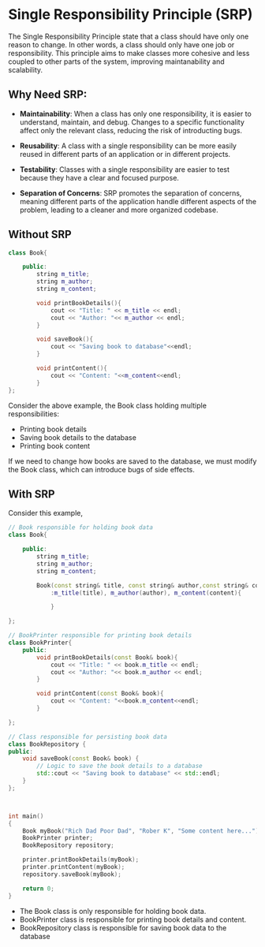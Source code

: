 # Single Responsibility Principle (SRP)

The Single Responsibility Principle state that a class should have only one reason to change. In other words, a class should only have one job or responsibility. This principle aims to make classes more cohesive and less coupled to other parts of the system, improving maintanability and scalability.

## Why Need SRP:

- **Maintainability**: When a class has only one responsibility, it is easier to understand, maintain, and debug. Changes to a specific functionality affect only the relevant class, reducing the risk of introducting bugs.

- **Reusability**: A class with a single responsibility can be more easily reused in different parts of an application or in different projects.

- **Testability**: Classes with a single responsibility are easier to test because they have a clear and focused purpose.

- **Separation of Concerns**: SRP promotes the separation of concerns, meaning different parts of the application handle different aspects of the problem, leading to a cleaner and more organized codebase.

## Without SRP

```cpp
class Book{

    public:
        string m_title;
        string m_author;
        string m_content;

        void printBookDetails(){
            cout << "Title: " << m_title << endl;
            cout << "Author: "<< m_author << endl;
        }

        void saveBook(){
            cout << "Saving book to database"<<endl;
        }

        void printContent(){
            cout << "Content: "<<m_content<<endl;
        }
};
```

Consider the above example, the Book class holding multiple responsibilities:

- Printing book details
- Saving book details to the database
- Printing book content

If we need to change how books are saved to the database, we must modify the Book class, which can introduce bugs of side effects.

## With SRP

Consider this example,

```cpp
// Book responsible for holding book data
class Book{

    public:
        string m_title;
        string m_author;
        string m_content;

        Book(const string& title, const string& author,const string& content)
            :m_title(title), m_author(author), m_content(content){

            }

};

// BookPrinter responsible for printing book details
class BookPrinter{
    public:
        void printBookDetails(const Book& book){
            cout << "Title: " << book.m_title << endl;
            cout << "Author: "<< book.m_author << endl;
        }

        void printContent(const Book& book){
            cout << "Content: "<<book.m_content<<endl;
        }

};

// Class responsible for persisting book data
class BookRepository {
public:
    void saveBook(const Book& book) {
        // Logic to save the book details to a database
        std::cout << "Saving book to database" << std::endl;
    }
};



int main()
{
    Book myBook("Rich Dad Poor Dad", "Rober K", "Some content here...");
    BookPrinter printer;
    BookRepository repository;

    printer.printBookDetails(myBook);
    printer.printContent(myBook);
    repository.saveBook(myBook);

    return 0;
}

```

- The Book class is only responsible for holding book data.
- BookPrinter class is responsible for printing book details and content.
- BookRepository class is responsible for saving book data to the database
